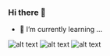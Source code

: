 ### Hi there 👋

- 🌱 I’m currently learning ...
  
![alt text](https://img.shields.io/badge/-ReactJs-61DAFB?logo=react&logoColor=white)
![alt text](https://img.shields.io/badge/-Git-61DAFB?logo=git&logoColor=white)
![alt text](https://img.shields.io/badge/-Laraver-61DAFB?logo=laravel&logoColor=white)


<!--
**russek66/russek66** is a ✨ _special_ ✨ repository because its `README.md` (this file) appears on your GitHub profile.

Here are some ideas to get you started:

- 🔭 I’m currently working on ...
- 🌱 I’m currently learning ...
- 👯 I’m looking to collaborate on ...
- 🤔 I’m looking for help with ...
- 💬 Ask me about ...
- 📫 How to reach me: ...
- 😄 Pronouns: ...
- ⚡ Fun fact: ...
-->
